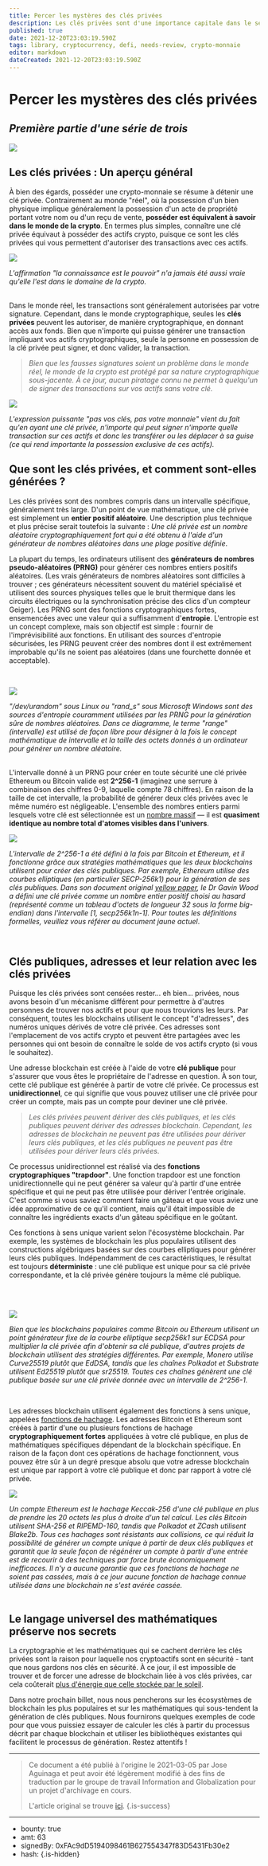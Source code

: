 ```yaml
---
title: Percer les mystères des clés privées
description: Les clés privées sont d'une importance capitale dans le secteur de la crypto. Lisez la suite pour savoir plus. 
published: true
date: 2021-12-20T23:03:19.590Z
tags: library, cryptocurrency, defi, needs-review, crypto-monnaie
editor: markdown
dateCreated: 2021-12-20T23:03:19.590Z
---
```


# Percer les mystères des clés privées

## ***Première partie d'une série de trois***

![](https://assets.website-files.com/5e9a09610b7dce71f87f7f17/60410f04b90eef50bdcef5fb_Paper.Port_is_-_Private_Keys.4.png)

## Les clés privées : Un aperçu général

À bien des égards, posséder une crypto-monnaie se résume à détenir une clé privée. Contrairement au monde "réel", où la possession d'un bien physique implique généralement la possession d'un acte de propriété portant votre nom ou d'un reçu de vente, **posséder est équivalent à savoir dans le monde de la crypto**. En termes plus simples, connaître une clé privée équivaut à posséder des actifs crypto, puisque ce sont les clés privées qui vous permettent d'autoriser des transactions avec ces actifs.


![](https://assets.website-files.com/5e9a09610b7dce71f87f7f17/604110379bf86942b436399f_Owning.png)

*L'affirmation "la connaissance est le pouvoir" n'a jamais été aussi vraie qu'elle l'est dans le domaine de la crypto.*<br/><br/>

Dans le monde réel, les transactions sont généralement autorisées par votre signature. Cependant, dans le monde cryptographique, seules les **clés privées** peuvent les autoriser, de manière cryptographique, en donnant accès aux fonds. Bien que n'importe qui puisse générer une transaction impliquant vos actifs cryptographiques, seule la personne en possession de la clé privée peut signer, et donc valider, la transaction.<br/>

> *Bien que les fausses signatures soient un problème dans le monde réel, le monde de la crypto est protégé par sa nature cryptographique sous-jacente. À ce jour, aucun piratage connu ne permet à quelqu'un de signer des transactions sur vos actifs sans votre clé.*

![](https://assets.website-files.com/5e9a09610b7dce71f87f7f17/604110c6415c80a0e6b91c39_Access.png)

*L'expression puissante "pas vos clés, pas votre monnaie" vient du fait qu'en ayant une clé privée, n'importe qui peut signer n'importe quelle transaction sur ces actifs et donc les transférer ou les déplacer à sa guise (ce qui rend importante la possession exclusive de ces actifs).*<br/>

## Que sont les clés privées, et comment sont-elles générées ?

Les clés privées sont des nombres compris dans un intervalle spécifique, généralement très large. D'un point de vue mathématique, une clé privée est simplement un **entier positif aléatoire**. Une description plus technique et plus précise serait toutefois la suivante : *Une clé privée est un nombre aléatoire cryptographiquement fort qui a été obtenu à l'aide d'un générateur de nombres aléatoires dans une plage positive définie*. 

La plupart du temps, les ordinateurs utilisent des **générateurs de nombres pseudo-aléatoires (PRNG)** pour générer ces nombres entiers positifs aléatoires. (Les vrais générateurs de nombres aléatoires sont difficiles à trouver ; ces générateurs nécessitent souvent du matériel spécialisé et utilisent des sources physiques telles que le bruit thermique dans les circuits électriques ou la synchronisation précise des clics d'un compteur Geiger). Les PRNG sont des fonctions cryptographiques fortes, ensemencées avec une valeur qui a suffisamment d'**entropie**. L'entropie est un concept complexe, mais son objectif est simple : fournir de l'imprévisibilité aux fonctions. En utilisant des sources d'entropie sécurisées, les PRNG peuvent créer des nombres dont il est extrêmement improbable qu'ils ne soient pas aléatoires (dans une fourchette donnée et acceptable).

<br/>

![](https://assets.website-files.com/5e9a09610b7dce71f87f7f17/604111422a65fc3b152c1bbf_Entropy.png)

*"/dev/urandom" sous Linux ou "rand\_s" sous Microsoft Windows sont des sources d'entropie couramment utilisées par les PRNG pour la génération sûre de nombres aléatoires. Dans ce diagramme, le terme "range" (intervalle) est utilisé de façon libre pour désigner à la fois le concept mathématique de intervalle et la taille des octets donnés à un ordinateur pour générer un nombre aléatoire.*<br/><br/>

L'intervalle donné à un PRNG pour créer en toute sécurité une clé privée Ethereum ou Bitcoin valide est **2^256-1** (imaginez une serrure à combinaison des chiffres 0-9, laquelle compte 78 chiffres). En raison de la taille de cet intervalle, la probabilité de générer deux clés privées avec le même numéro est négligeable. L'ensemble des nombres entiers parmi lesquels votre clé est sélectionnée est un [nombre massif](https://www.wolframalpha.com/input/?i=2%5E256) — il est **quasiment identique au nombre total d'atomes visibles dans l'univers**.

![](https://assets.website-files.com/5e9a09610b7dce71f87f7f17/604113247ce66b0a06d760cc_Range.png)

*L'intervalle de 2^256-1 a été défini à la fois par Bitcoin et Ethereum, et il fonctionne grâce aux stratégies mathématiques que les deux blockchains utilisent pour créer des clés publiques. Par exemple, Ethereum utilise des courbes elliptiques (en particulier SECP-256k1) pour la génération de ses clés publiques. Dans son document original* [*yellow paper*](http://gavwood.com/paper.pdf)*, le Dr Gavin Wood a défini une clé privée comme un nombre entier positif choisi au hasard (représenté comme un tableau d'octets de longueur 32 sous la forme big-endian) dans l'intervalle [1, secp256k1n-1]. Pour toutes les définitions formelles, veuillez vous référer au document jaune actuel*.

<br/>

## Clés publiques, adresses et leur relation avec les clés privées

Puisque les clés privées sont censées rester... eh bien... privées, nous avons besoin d'un mécanisme différent pour permettre à d'autres personnes de trouver nos actifs et pour que nous trouvions les leurs. Par conséquent, toutes les blockchains utilisent le concept "d'adresses", des numéros uniques dérivés de votre clé privée. Ces adresses sont l'emplacement de vos actifs crypto et peuvent être partagées avec les personnes qui ont besoin de connaître le solde de vos actifs crypto (si vous le souhaitez). 

Une adresse blockchain est créée à l'aide de votre **clé publique** pour s'assurer que vous êtes le propriétaire de l'adresse en question. À son tour, cette clé publique est générée à partir de votre clé privée. Ce processus est **unidirectionnel**, ce qui signifie que vous pouvez utiliser une clé privée pour créer un compte, mais pas un compte pour deviner une clé privée.

> *Les clés privées peuvent dériver des clés publiques, et les clés publiques peuvent dériver des adresses blockchain. Cependant, les adresses de blockchain ne peuvent pas être utilisées pour dériver leurs clés publiques, et les clés publiques ne peuvent pas être utilisées pour dériver leurs clés privées*. 

Ce processus unidirectionnel est réalisé via des **fonctions cryptographiques "trapdoor"**. Une fonction trapdoor est une fonction unidirectionnelle qui ne peut générer sa valeur qu'à partir d'une entrée spécifique et qui ne peut pas être utilisée pour dériver l'entrée originale. C'est comme si vous saviez comment faire un gâteau et que vous aviez une idée approximative de ce qu'il contient, mais qu'il était impossible de connaître les ingrédients exacts d'un gâteau spécifique en le goûtant.

Ces fonctions à sens unique varient selon l'écosystème blockchain. Par exemple, les systèmes de blockchain les plus populaires utilisent des constructions algébriques basées sur des courbes elliptiques pour générer leurs clés publiques. Indépendamment de ces caractéristiques, le résultat est toujours **déterministe** : une clé publique est unique pour sa clé privée correspondante, et la clé privée génère toujours la même clé publique.<br/><br/>

<br/>

![](https://assets.website-files.com/5e9a09610b7dce71f87f7f17/604113a0b5a6cc67e23d3750_Public%20keys.png)

*Bien que les blockchains populaires comme Bitcoin ou Ethereum utilisent un point générateur fixe de la courbe elliptique secp256k1 sur ECDSA pour multiplier la clé privée afin d'obtenir sa clé publique, d'autres projets de blockchain utilisent des stratégies différentes. Par exemple, Monero utilise Curve25519 plutôt que EdDSA, tandis que les chaînes Polkadot et Substrate utilisent Ed25519 plutôt que sr25519. Toutes ces chaînes génèrent une clé publique basée sur une clé privée donnée avec un intervalle de 2^256-1.*

<br/>

Les adresses blockchain utilisent également des fonctions à sens unique, appelées [fonctions de hachage](https://fr.wikipedia.org/wiki/Fonction_de_hachage). Les adresses Bitcoin et Ethereum sont créées à partir d'une ou plusieurs fonctions de hachage **cryptographiquement fortes** appliquées à votre clé publique, en plus de mathématiques spécifiques dépendant de la blockchain spécifique. En raison de la façon dont ces opérations de hachage fonctionnent, vous pouvez être sûr à un degré presque absolu que votre adresse blockchain est unique par rapport à votre clé publique et donc par rapport à votre clé privée.

![](https://assets.website-files.com/5e9a09610b7dce71f87f7f17/604113ed9bbe7adeb9daed5b_Accounts.png)

*Un compte Ethereum est le hachage Keccak-256 d'une clé publique en plus de prendre les 20 octets les plus à droite d'un tel calcul. Les clés Bitcoin utilisent SHA-256 et RIPEMD-160, tandis que Polkadot et ZCash utilisent Blake2b. Tous ces hachages sont résistants aux collisions, ce qui réduit la possibilité de générer un compte unique à partir de deux clés publiques et garantit que la seule façon de régénérer un compte à partir d'une entrée est de recourir à des techniques par force brute économiquement inefficaces. Il n'y a aucune garantie que ces fonctions de hachage ne soient pas cassées, mais à ce jour aucune fonction de hachage connue utilisée dans une blockchain ne s'est avérée cassée.*<br/> <br/>

## Le langage universel des mathématiques préserve nos secrets

La cryptographie et les mathématiques qui se cachent derrière les clés privées sont la raison pour laquelle nos cryptoactifs sont en sécurité - tant que nous gardons nos clés en sécurité. À ce jour, il est impossible de trouver et de forcer une adresse de blockchain liée à vos clés privées, car cela coûterait [plus d'énergie que celle stockée par le soleil](https://support.mycrypto.com/staying-safe/ethereum-two-people-same-private-key).<br/>

Dans notre prochain billet, nous nous pencherons sur les écosystèmes de blockchain les plus populaires et sur les mathématiques qui sous-tendent la génération de clés publiques. Nous fournirons quelques exemples de code pour que vous puissiez essayer de calculer les clés à partir du processus décrit par chaque blockchain et utiliser les bibliothèques existantes qui facilitent le processus de génération. Restez attentifs !<br/>

---

> Ce document a été publié à l'origine le 2021-03-05 par Jose Aguinaga et peut avoir été légèrement modifié à des fins de traduction par le groupe de travail Information and Globalization pour un projet d'archivage en cours.
>
> L'article original se trouve [ici](https://shapeshift.com/library/unlocking-the-mysteries-of-private-keys).
{.is-success}

---

- bounty: true
- amt: 63
- signedBy: 0xFAc9dD5194098461B627554347f83D5431Fb30e2
- hash: 
{.is-hidden}